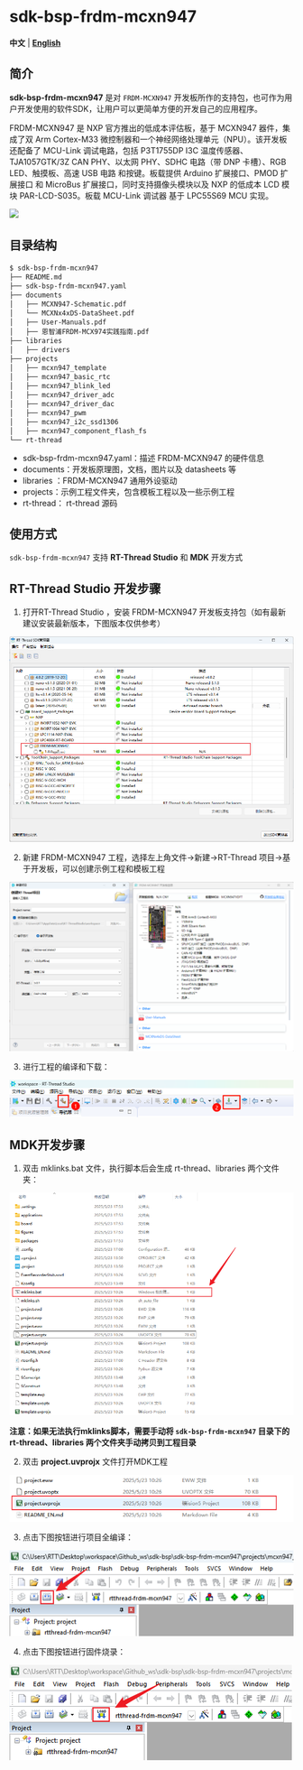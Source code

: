 # sdk-bsp-frdm-mcxn947

**中文** | [**English**](./README.md)

## 简介

**sdk-bsp-frdm-mcxn947** 是对 `FRDM-MCXN947`  开发板所作的支持包，也可作为用户开发使用的软件SDK，让用户可以更简单方便的开发自己的应用程序。

FRDM-MCXN947 是 NXP 官方推出的低成本评估板，基于 MCXN947 器件，集成了双 Arm Cortex-M33 微控制器和一个神经网络处理单元（NPU）。该开发板还配备了 MCU-Link 调试电路，包括 P3T1755DP I3C 温度传感器、TJA1057GTK/3Z CAN PHY、以太网 PHY、SDHC 电路（带 DNP 卡槽）、RGB LED、触摸板、高速 USB 电路 和按键。板载提供 Arduino 扩展接口、PMOD 扩展接口 和 MicroBus 扩展接口，同时支持摄像头模块以及 NXP 的低成本 LCD 模块 PAR-LCD-S035。板载 MCU-Link 调试器 基于 LPC55S69 MCU 实现。

![](documents/figures/FRDM-MCXN947-TOP.png)

## 目录结构

```
$ sdk-bsp-frdm-mcxn947
├── README.md
├── sdk-bsp-frdm-mcxn947.yaml
├── documents
│   ├── MCXN947-Schematic.pdf
│   └── MCXNx4xDS-DataSheet.pdf
│   ├── User-Manuals.pdf
│   ├── 恩智浦FRDM-MCX974实践指南.pdf
├── libraries
│   ├── drivers
├── projects
│   ├── mcxn947_template
│   ├── mcxn947_basic_rtc
│   ├── mcxn947_blink_led
│   ├── mcxn947_driver_adc
│   ├── mcxn947_driver_dac
│   ├── mcxn947_pwm
│   ├── mcxn947_i2c_ssd1306
│   ├── mcxn947_component_flash_fs
└── rt-thread
```

- sdk-bsp-frdm-mcxn947.yaml：描述 FRDM-MCXN947 的硬件信息
- documents：开发板原理图，文档，图片以及 datasheets 等
- libraries ：FRDM-MCXN947 通用外设驱动
- projects：示例工程文件夹，包含模板工程以及一些示例工程
- rt-thread： rt-thread 源码

## 使用方式

`sdk-bsp-frdm-mcxn947` 支持 **RT-Thread Studio** 和 **MDK** 开发方式

## **RT-Thread Studio 开发步骤**

1. 打开RT-Thread Studio ，安装 FRDM-MCXN947 开发板支持包（如有最新建议安装最新版本，下图版本仅供参考）

![image-20250526131759009](documents/figures/image-20250526131759009.png)

2. 新建 FRDM-MCXN947 工程，选择左上角文件->新建->RT-Thread 项目->基于开发板，可以创建示例工程和模板工程

![image-20250526132114965](documents/figures/image-20250526132114965.png)

3. 进行工程的编译和下载：

![3](documents/figures/3-17482369000171.png)

## MDK开发步骤

1. 双击 mklinks.bat 文件，执行脚本后会生成 rt-thread、libraries 两个文件夹：

![image-20250526132556246](documents/figures/image-20250526132556246.png)

**注意：如果无法执行mklinks脚本，需要手动将 `sdk-bsp-frdm-mcxn947` 目录下的 rt-thread、libraries 两个文件夹手动拷贝到工程目录**

2. 双击 **project.uvprojx** 文件打开MDK工程

![image-20250526132835228](documents/figures/image-20250526132835228.png)

3. 点击下图按钮进行项目全编译：

![image-20250526133557510](documents/figures/image-20250526133557510.png)

4. 点击下图按钮进行固件烧录：

![image-20250526133636861](documents/figures/image-20250526133636861.png)